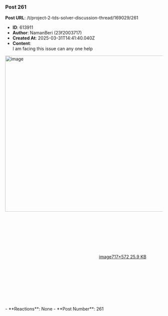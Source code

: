 ### Post 261
**Post URL**: /t/project-2-tds-solver-discussion-thread/169029/261
- **ID**: 613911
- **Author**: NamanBeri (23f2003717)
- **Created At**: 2025-03-31T14:41:40.040Z
- **Content**:  
  I am facing this issue can any one help
<div class="lightbox-wrapper"><a class="lightbox" href="https://europe1.discourse-cdn.com/flex013/uploads/iitm/original/3X/3/0/305235a24932cb3f94ca76430d58fe8106f0d2ee.png" data-download-href="/uploads/short-url/6Tt3cv3d9dbo3KhlRaX8kix1JyS.png?dl=1" title="image" rel="noopener nofollow ugc"><img src="https://europe1.discourse-cdn.com/flex013/uploads/iitm/original/3X/3/0/305235a24932cb3f94ca76430d58fe8106f0d2ee.png" alt="image" data-base62-sha1="6Tt3cv3d9dbo3KhlRaX8kix1JyS" width="626" height="500" data-dominant-color="F5F5F6"><div class="meta"><svg class="fa d-icon d-icon-far-image svg-icon" aria-hidden="true"><use href="#far-image"></use></svg><span class="filename">image</span><span class="informations">717×572 25.9 KB</span><svg class="fa d-icon d-icon-discourse-expand svg-icon" aria-hidden="true"><use href="#discourse-expand"></use></svg></div></a></div>
- **Reactions**: None
- **Post Number**: 261

